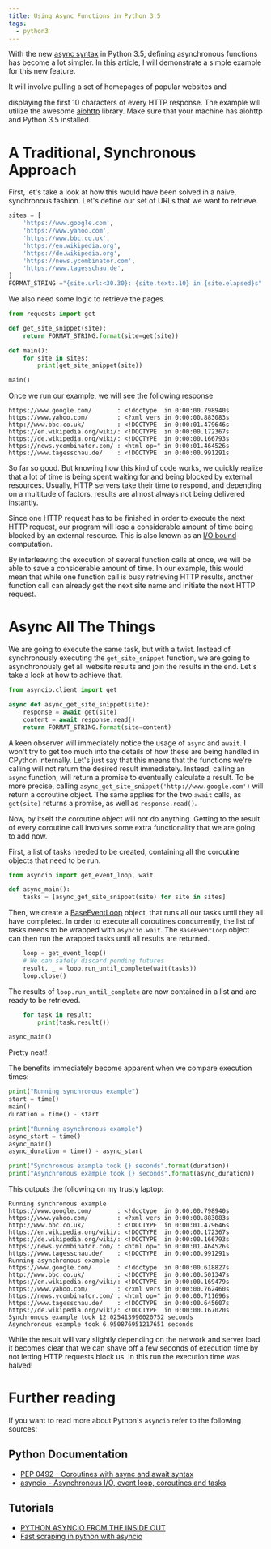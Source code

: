 ```yaml
---
title: Using Async Functions in Python 3.5
tags:
  - python3
---
```


With the new [async syntax](https://www.python.org/dev/peps/pep-0492/) in
Python 3.5, defining asynchronous functions has become a lot simpler. In this
article, I will demonstrate a simple example for this new feature.

<!--more--> It will involve pulling a set of homepages of popular websites and

displaying the first 10 characters of every HTTP response. The example will
utilize the awesome [aiohttp](http://aiohttp.readthedocs.org/en/stable/)
library. Make sure that your machine has aiohttp and Python 3.5 installed.

# A Traditional, Synchronous Approach

First, let's take a look at how this would have been solved in a naive,
synchronous fashion. Let's define our set of URLs that we want to retrieve.

```python
sites = [
    'https://www.google.com',
    'https://www.yahoo.com',
    'https://www.bbc.co.uk',
    'https://en.wikipedia.org',
    'https://de.wikipedia.org',
    'https://news.ycombinator.com',
    'https://www.tagesschau.de',
]
FORMAT_STRING ="{site.url:<30.30}: {site.text:.10} in {site.elapsed}s"
```

We also need some logic to retrieve the pages.

```python
from requests import get

def get_site_snippet(site):
    return FORMAT_STRING.format(site=get(site))

def main():
    for site in sites:
        print(get_site_snippet(site))

main()
```

Once we run our example, we will see the following response

```
https://www.google.com/       : <!doctype  in 0:00:00.798940s
https://www.yahoo.com/        : <?xml vers in 0:00:00.883083s
http://www.bbc.co.uk/         : <!DOCTYPE  in 0:00:01.479646s
https://en.wikipedia.org/wiki/: <!DOCTYPE  in 0:00:00.172367s
https://de.wikipedia.org/wiki/: <!DOCTYPE  in 0:00:00.166793s
https://news.ycombinator.com/ : <html op=" in 0:00:01.464526s
https://www.tagesschau.de/    : <!DOCTYPE  in 0:00:00.991291s
```

So far so good. But knowing how this kind of code works, we quickly realize
that a lot of time is being spent waiting for and being blocked by external
resources. Usually, HTTP servers take their time to respond, and depending on a
multitude of factors, results are almost always not being delivered instantly.

Since one HTTP request has to be finished in order to execute the next HTTP
request, our program will lose a considerable amount of time being blocked by
an external resource. This is also known as an
[I/O bound](https://en.wikipedia.org/wiki/I/O_bound) computation.

By interleaving the execution of several function calls at once, we will be
able to save a considerable amount of time. In our example, this would mean
that while one function call is busy retrieving HTTP results, another function
call can already get the next site name and initiate the next HTTP request.

# Async All The Things

We are going to execute the same task, but with a twist. Instead of
synchronously executing the `get_site_snippet` function, we are going to
asynchronously get all website results and join the results in the end. Let's
take a look at how to achieve that.

```python
from asyncio.client import get

async def async_get_site_snippet(site):
    response = await get(site)
    content = await response.read()
    return FORMAT_STRING.format(site=content)
```

A keen observer will immediately notice the usage of `async` and `await`. I
won't try to get too much into the details of how these are being handled in
CPython internally. Let's just say that this means that the functions we're
calling will not return the desired result immediately. Instead, calling an
`async` function, will return a promise to eventually calculate a result. To be
more precise, calling `async_get_site_snippet('http://www.google.com')` will
return a coroutine object. The same applies for the two `await` calls, as
`get(site)` returns a promise, as well as `response.read()`.

Now, by itself the coroutine object will not do anything. Getting to the result
of every coroutine call involves some extra functionality that we are going to
add now.

First, a list of tasks needed to be created, containing all the coroutine
objects that need to be run.

```python
from asyncio import get_event_loop, wait

def async_main():
    tasks = [async_get_site_snippet(site) for site in sites]
```

Then, we create a
[BaseEventLoop](https://docs.python.org/3/library/asyncio-eventloop.html#base-event-loop)
object, that runs all our tasks until they all have completed. In order to
execute all coroutines concurrently, the list of tasks needs to be wrapped with
`asyncio.wait`. The `BaseEventLoop` object can then run the wrapped tasks until
all results are returned.

```python
    loop = get_event_loop()
    # We can safely discard pending futures
    result, _ = loop.run_until_complete(wait(tasks))
    loop.close()
```

The results of `loop.run_until_complete` are now contained in a list and are ready to be retrieved.

```python
    for task in result:
        print(task.result())

async_main()
```

Pretty neat!

The benefits immediately become apparent when we compare execution times:

```python
print("Running synchronous example")
start = time()
main()
duration = time() - start

print("Running asynchronous example")
async_start = time()
async_main()
async_duration = time() - async_start

print("Synchronous example took {} seconds".format(duration))
print("Asynchronous example took {} seconds".format(async_duration))
```

This outputs the following on my trusty laptop:

```
Running synchronous example
https://www.google.com/       : <!doctype  in 0:00:00.798940s
https://www.yahoo.com/        : <?xml vers in 0:00:00.883083s
http://www.bbc.co.uk/         : <!DOCTYPE  in 0:00:01.479646s
https://en.wikipedia.org/wiki/: <!DOCTYPE  in 0:00:00.172367s
https://de.wikipedia.org/wiki/: <!DOCTYPE  in 0:00:00.166793s
https://news.ycombinator.com/ : <html op=" in 0:00:01.464526s
https://www.tagesschau.de/    : <!DOCTYPE  in 0:00:00.991291s
Running asynchronous example
https://www.google.com/       : <!doctype  in 0:00:00.618827s
http://www.bbc.co.uk/         : <!DOCTYPE  in 0:00:00.501347s
https://en.wikipedia.org/wiki/: <!DOCTYPE  in 0:00:00.169479s
https://www.yahoo.com/        : <?xml vers in 0:00:00.762460s
https://news.ycombinator.com/ : <html op=" in 0:00:00.711696s
https://www.tagesschau.de/    : <!DOCTYPE  in 0:00:00.645607s
https://de.wikipedia.org/wiki/: <!DOCTYPE  in 0:00:00.167020s
Synchronous example took 12.025413990020752 seconds
Asynchronous example took 6.950876951217651 seconds
```

While the result will vary slightly depending on the network and server load it
becomes clear that we can shave off a few seconds of execution time by not
letting HTTP requests block us. In this run the execution time was halved!

# Further reading

If you want to read more about Python's `asyncio` refer to the following sources:

## Python Documentation

- [PEP 0492 - Coroutines with async and await syntax](https://www.python.org/dev/peps/pep-0492/)
- [asyncio - Asynchronous I/O, event loop, coroutines and tasks](https://docs.python.org/3/library/asyncio.html#module-asyncio)

## Tutorials

- [PYTHON ASYNCIO FROM THE INSIDE OUT](http://www.buzzcapture.com/en/2014/05/python-asyncio-inside/)
- [Fast scraping in python with asyncio](http://compiletoi.net/fast-scraping-in-python-with-asyncio.html)
